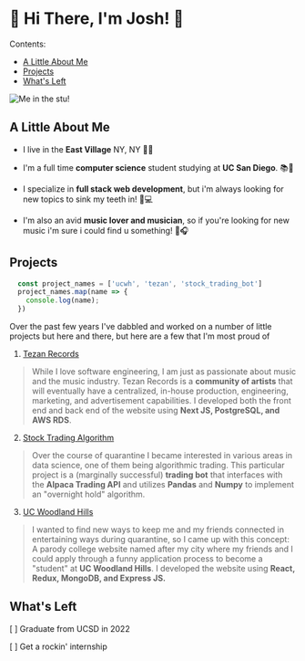 # 👋 Hi There, I'm Josh! 👋

Contents:
* [A Little About Me](https://github.com/JoshDreben/CSE110-LAB1/blob/main/index.md#a-little-about-me)
* [Projects](https://github.com/JoshDreben/CSE110-LAB1/blob/main/index.md#Projects)
* [What's Left](https://github.com/JoshDreben/CSE110-LAB1/blob/main/index.md#whats-left)

![Me in the stu!](other_imgs/me.JPG)

## A Little About Me

- I live in the **East Village** NY, NY 🗽🏢

- I'm a full time **computer science** student studying at **UC San Diego**. 📚🏫

- I specialize in **full stack web development**, but i'm always looking for new topics to sink my teeth in! 💾💻

- I'm also an avid **music lover and musician**, so if you're looking for new music i'm sure i could find u something!  🎸🎧

## Projects

```js
  const project_names = ['ucwh', 'tezan', 'stock_trading_bot']
  project_names.map(name => {
    console.log(name);
  })
```

Over the past few years I've dabbled and worked on a number of little projects but here and there, but here are a few that I'm most proud of

1. [Tezan Records](https://tezanrecords.com)

> While I love software engineering, I am just as passionate about music and the music industry. Tezan Records is a **community of artists** that will eventually have a centralized, in-house production, engineering, marketing, and advertisement capabilities. I developed both the front end and back end of the website using **Next JS, PostgreSQL, and AWS RDS**.

2. [Stock Trading Algorithm](https://github.com/JoshDreben/overnight_algo)

> Over the course of quarantine I became interested in various areas in data science, one of them being algorithmic trading. This particular project is a (marginally successful) **trading bot** that interfaces with the **Alpaca Trading API** and utilizes **Pandas** and **Numpy** to implement an "overnight hold" algorithm.

3. [UC Woodland Hills](https://ucwh.wtf)

> I wanted to find new ways to keep me and my friends connected in entertaining ways during quarantine, so I came up with this concept: A parody college website named after my city where my friends and I could apply through a funny application process to become a "student" at **UC Woodland Hills**. I developed the website using **React, Redux, MongoDB, and Express JS.**

## What's Left

[ ] Graduate from UCSD in 2022

[ ] Get a rockin' internship
